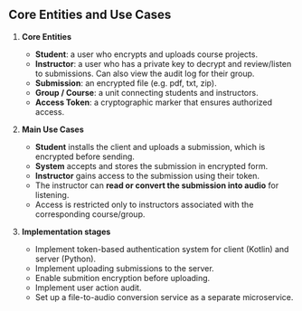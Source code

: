 ## Core Entities and Use Cases

1. **Core Entities**
   - **Student**: a user who encrypts and uploads course projects.
   - **Instructor**: a user who has a private key to decrypt and review/listen
     to submissions. Can also view the audit log for their group.
   - **Submission**: an encrypted file (e.g. pdf, txt, zip).
   - **Group / Course**: a unit connecting students and instructors.
   - **Access Token**: a cryptographic marker that ensures authorized access.

2. **Main Use Cases**
   - **Student** installs the client and uploads a submission, which is
     encrypted before sending.
   - **System** accepts and stores the submission in encrypted form.
   - **Instructor** gains access to the submission using their token.
   - The instructor can **read or convert the submission into audio** for
     listening.
   - Access is restricted only to instructors associated with the corresponding
     course/group.

3. **Implementation stages**
   - Implement token-based authentication system for client (Kotlin) and server
     (Python).
   - Implement uploading submissions to the server.
   - Enable submition encryption before uploading.
   - Implement user action audit.
   - Set up a file-to-audio conversion service as a separate microservice.


